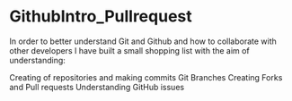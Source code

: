 # GithubIntro_Pullrequest

In order to better understand Git and Github and how to collaborate with other developers I have built a small shopping list with the aim of understanding:

Creating of repositories and making commits
Git Branches
Creating Forks and Pull requests
Understanding GitHub issues

